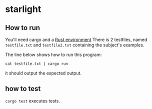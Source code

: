 # starlight

## How to run

You'll need cargo and a [Rust environment](https://www.rust-lang.org/tools/install)
There is 2 testfiles, named `testfile.txt` and `testfile2.txt` containing the subject's examples.


The line below shows how to run this program:
```
cat testfile.txt | cargo run
```

it should output the expected output.

## how to test

`cargo test` executes tests.
